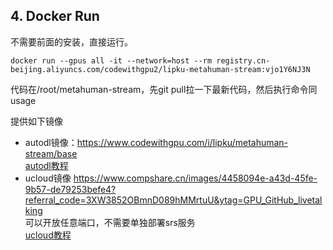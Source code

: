 ## 4. Docker Run  
不需要前面的安装，直接运行。
```
docker run --gpus all -it --network=host --rm registry.cn-beijing.aliyuncs.com/codewithgpu2/lipku-metahuman-stream:vjo1Y6NJ3N
```
代码在/root/metahuman-stream，先git pull拉一下最新代码，然后执行命令同usage

提供如下镜像
- autodl镜像：<https://www.codewithgpu.com/i/lipku/metahuman-stream/base>  
[autodl教程](autodl/README.md)
- ucloud镜像 <https://www.compshare.cn/images/4458094e-a43d-45fe-9b57-de79253befe4?referral_code=3XW3852OBmnD089hMMrtuU&ytag=GPU_GitHub_livetalking>  
可以开放任意端口，不需要单独部署srs服务  
[ucloud教程](ucloud/ucloud.md) 
